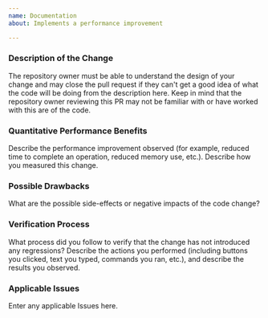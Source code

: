 ```yaml
---
name: Documentation
about: Implements a performance improvement

---
```


### Description of the Change

The repository owner must be able to understand the design of your change and may close the pull request if they can't get a good idea of what the code will be doing from the description here. Keep in mind that the repository owner reviewing this PR may not be familiar with or have worked with this are of the code.

### Quantitative Performance Benefits

Describe the performance improvement observed (for example, reduced time to complete an operation, reduced memory use, etc.). Describe how you measured this change.

### Possible Drawbacks

What are the possible side-effects or negative impacts of the code change?

### Verification Process

What process did you follow to verify that the change has not introduced any regressions? Describe the actions you performed (including buttons you clicked, text you typed, commands you ran, etc.), and describe the results you observed.

### Applicable Issues

Enter any applicable Issues here.
